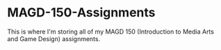 # MAGD-150-Assignments
This is where I'm storing all of my MAGD 150 (Introduction to Media Arts and Game Design) assignments. 
